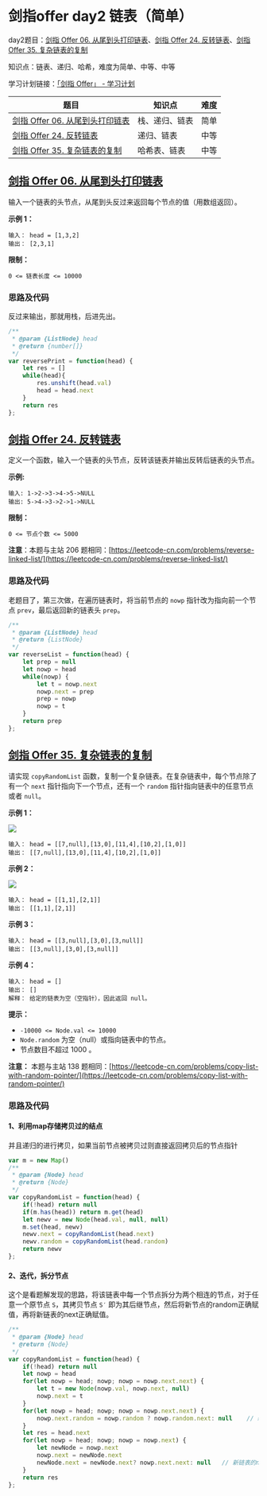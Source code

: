 # 剑指offer day2 链表（简单）

day2题目：[剑指 Offer 06. 从尾到头打印链表](https://leetcode-cn.com/problems/cong-wei-dao-tou-da-yin-lian-biao-lcof/)、[剑指 Offer 24. 反转链表](https://leetcode-cn.com/problems/fan-zhuan-lian-biao-lcof/)、[剑指 Offer 35. 复杂链表的复制](https://leetcode-cn.com/problems/fu-za-lian-biao-de-fu-zhi-lcof/)

知识点：链表、递归、哈希，难度为简单、中等、中等

学习计划链接：[「剑指 Offer」 - 学习计划](https://leetcode-cn.com/study-plan/lcof/?progress=7jn70jr)

| 题目                                                                                                | 知识点     | 难度 |
| ------------------------------------------------------------------------------------------------- | ------- | -- |
| [剑指 Offer 06. 从尾到头打印链表](https://leetcode-cn.com/problems/cong-wei-dao-tou-da-yin-lian-biao-lcof/) | 栈、递归、链表 | 简单 |
| [剑指 Offer 24. 反转链表](https://leetcode-cn.com/problems/fan-zhuan-lian-biao-lcof/)                   | 递归、链表   | 中等 |
| [剑指 Offer 35. 复杂链表的复制](https://leetcode-cn.com/problems/fu-za-lian-biao-de-fu-zhi-lcof/)          | 哈希表、链表  | 中等 |

## [剑指 Offer 06. 从尾到头打印链表](https://leetcode-cn.com/problems/cong-wei-dao-tou-da-yin-lian-biao-lcof/)

输入一个链表的头节点，从尾到头反过来返回每个节点的值（用数组返回）。

**示例 1：**

```
输入： head = [1,3,2]
输出： [2,3,1]
```

**限制：**

`0 <= 链表长度 <= 10000`

### 思路及代码

反过来输出，那就用栈，后进先出。

```javascript
/**
 * @param {ListNode} head
 * @return {number[]}
 */
var reversePrint = function(head) {
    let res = []
    while(head){
        res.unshift(head.val)
        head = head.next
    }
    return res
};
```

## [剑指 Offer 24. 反转链表](https://leetcode-cn.com/problems/fan-zhuan-lian-biao-lcof/)

定义一个函数，输入一个链表的头节点，反转该链表并输出反转后链表的头节点。

**示例:**

```
输入: 1->2->3->4->5->NULL
输出: 5->4->3->2->1->NULL
```

**限制：**

`0 <= 节点个数 <= 5000`

**注意**：本题与主站 206 题相同：[https://leetcode-cn.com/problems/reverse-linked-list/](https://leetcode-cn.com/problems/reverse-linked-list/)

### 思路及代码

老题目了，第三次做，在遍历链表时，将当前节点的 `nowp` 指针改为指向前一个节点 `prev`，最后返回新的链表头 `prep`。

```javascript
/**
 * @param {ListNode} head
 * @return {ListNode}
 */
var reverseList = function(head) {
    let prep = null
    let nowp = head
    while(nowp) {
        let t = nowp.next 
        nowp.next = prep
        prep = nowp
        nowp = t
    }
    return prep
};
```

## [剑指 Offer 35. 复杂链表的复制](https://leetcode-cn.com/problems/fu-za-lian-biao-de-fu-zhi-lcof/)

请实现 `copyRandomList` 函数，复制一个复杂链表。在复杂链表中，每个节点除了有一个 `next` 指针指向下一个节点，还有一个 `random` 指针指向链表中的任意节点或者 `null`。

**示例 1：**

![](https://p3-juejin.byteimg.com/tos-cn-i-k3u1fbpfcp/007f0dd6a92d4301af466e05d131103a\~tplv-k3u1fbpfcp-zoom-1.image)

```
输入： head = [[7,null],[13,0],[11,4],[10,2],[1,0]]
输出： [[7,null],[13,0],[11,4],[10,2],[1,0]]
```

**示例 2：**

![](https://p3-juejin.byteimg.com/tos-cn-i-k3u1fbpfcp/73e989a8aecd4363b7a37940188384de\~tplv-k3u1fbpfcp-zoom-1.image)

```
输入： head = [[1,1],[2,1]]
输出： [[1,1],[2,1]]
```

**示例 3：**

```
输入： head = [[3,null],[3,0],[3,null]]
输出： [[3,null],[3,0],[3,null]]
```

**示例 4：**

```
输入： head = []
输出： []
解释： 给定的链表为空（空指针），因此返回 null。
```

**提示：**

* `-10000 <= Node.val <= 10000`
* `Node.random` 为空（null）或指向链表中的节点。
* 节点数目不超过 1000 。

**注意：** 本题与主站 138 题相同：[https://leetcode-cn.com/problems/copy-list-with-random-pointer/](https://leetcode-cn.com/problems/copy-list-with-random-pointer/)

### 思路及代码

#### 1、利用map存储拷贝过的结点

并且递归的进行拷贝，如果当前节点被拷贝过则直接返回拷贝后的节点指针

```javascript
var m = new Map()
/**
 * @param {Node} head
 * @return {Node}
 */
var copyRandomList = function(head) {
    if(!head) return null
    if(m.has(head)) return m.get(head)
    let newv = new Node(head.val, null, null)
    m.set(head, newv)
    newv.next = copyRandomList(head.next)
    newv.random = copyRandomList(head.random)
    return newv
};
```

#### 2、迭代，拆分节点

这个是看题解发现的思路，将该链表中每一个节点拆分为两个相连的节点，对于任意一个原节点 `S`，其拷贝节点 `S′` 即为其后继节点，然后将新节点的random正确赋值，再将新链表的next正确赋值。

```javascript
/**
 * @param {Node} head
 * @return {Node}
 */
var copyRandomList = function(head) {
    if(!head) return null
    let nowp = head
    for(let nowp = head; nowp; nowp = nowp.next.next) {
        let t = new Node(nowp.val, nowp.next, null)
        nowp.next = t
    }
    for(let nowp = head; nowp; nowp = nowp.next.next) {
        nowp.next.random = nowp.random ? nowp.random.next: null    // 新链表的random赋值
    }
    let res = head.next
    for(let nowp = head; nowp; nowp = nowp.next) {
        let newNode = nowp.next
        nowp.next = newNode.next
        newNode.next = newNode.next? nowp.next.next: null   // 新链表的next赋值
    }
    return res
};
```
